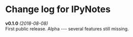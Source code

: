 Change log for IPyNotes
=======================

**v0.1.0** *(2018-08-08)*  
First public release. Alpha --- several features still missing.


